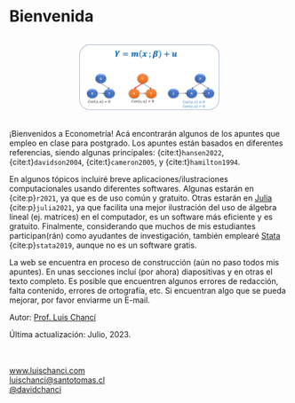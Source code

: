 # Bienvenida

<center><img src="_images/cover.png" alt="cover" width="50%" height="50%"style="margin: 15px 0 0 0"></center>
</br>

¡Bienvenidos a Econometría! Acá encontrarán algunos de los apuntes que empleo en clase para postgrado. Los apuntes están basados en diferentes referencias, siendo algunas principales: {cite:t}`hansen2022`, {cite:t}`davidson2004`, {cite:t}`cameron2005`, y {cite:t}`hamilton1994`.

En algunos tópicos incluiré breve aplicaciones/ilustraciones computacionales usando diferentes softwares. Algunas estarán en <a href="https://www.R-project.org/"><i class="fab fa-r-project"></i></a> {cite:p}`r2021`, ya que es de uso común y gratuito. Otras estarán en [Julia](https://julialang.org/) {cite:p}`julia2021`, ya que facilita una mejor ilustración del uso de álgebra lineal (ej. matrices) en el computador, es un software más eficiente y es gratuito. Finalmente, considerando que muchos de mis estudiantes participan(rán) como ayudantes de investigación, también emplearé [Stata](https://www.stata.com/) {cite:p}`stata2019`, aunque no es un software gratis.

La web se encuentra en proceso de construcción (aún no paso todos mis apuntes). En unas secciones incluí (por ahora) diapositivas y en otras el texto completo. Es posible que encuentren algunos errores de redacción, falta contenido, errores de ortografía, etc. Si encuentran algo que se pueda mejorar, por favor enviarme un E-mail.

Autor: [Prof. Luis Chancí](https://www.luischanci.com)

Última actualización: Julio, 2023.

</br></br>
<i class="fa fa-globe"></i> <a href="http://www.luischanci.com" target="_blank">www.luischanci.com</a></br>
<i class="fa fa-envelope-square"></i> <a href="mailto:luischanci@santotomas.cl" target="_blank">luischanci@santotomas.cl</a></br>
<i class="fab fa-twitter-square"></i> <a href="https://twitter.com/davidchanci" target="_blank">@davidchanci</a></br>
</br></br>
